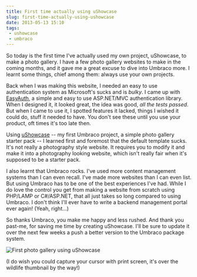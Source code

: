 ---title: First time actually using uShowcaseslug: first-time-actually-using-ushowcasedate: 2013-05-13 15:10tags:  - ushowcase - umbraco---So today is the first time I've actually used my own project, uShowcase, to make a photo gallery. I have a few photo gallery websites to make in the coming months, and it gave me a great excuse to dive into Umbraco more. I learnt some things, chief among them: always use your own projects.

Back when I was making this website, I needed an easy to use authentication system as Microsoft's sucks and is *bulky*. I came up with [EasyAuth](http://www.adamkdean.co.uk/blog/tagged/34/easyauth), a simple and easy to use ASP.NET/MVC authentication library. When I designed it, it looked great, the idea was good, *all the tests passed*. But when I came to use it, I spotted features it lacked, things I wished it could do, stuff it needed to have. You don't see these until you use your product, oft times it's too late then.

Using [uShowcase](http://www.adamkdean.co.uk/blog/read/64/ushowcase-umbraco-photo-gallery) -- my first Umbraco project, a simple photo gallery starter pack -- I learned first and foremost that the default template sucks. It's not really a photography style website. It requires you to modify it and make it into a photography looking website, which isn't really fair when it's supposed to be a starter pack. 

I also learnt that Umbraco rocks. I've used more content management systems than I can even recall. I've made more websites than I can even list. But using Umbraco has to be one of the best experiences I've had. While I do love the control you get from making a website from scratch using PHP/LAMP or C#/ASP.NET, that all just takes so long compared to using Umbraco. I don't think I'll ever have to write a backend management portal ever again! (Yeah, right...)

So thanks Umbraco, you make me happy and less rushed. And thank you past-me, for saving me time by creating uShowcase. I'll be sure to update it over the next few weeks a push a better version to the Umbraco package system.

![First photo gallery using uShowcase](http://i.imgur.com/I0qmh6u.jpg)

(I do wish you could capture your cursor with print screen, it's over the wildlife thumbnail by the way!)